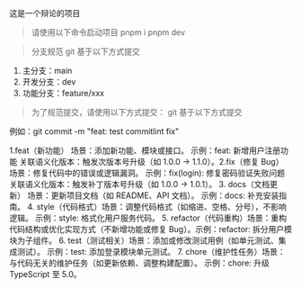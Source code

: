 这是一个辩论的项目

> 请使用以下命令启动项目
> pnpm i
> pnpm dev

> 分支规范
> git 基于以下方式提交

1. 主分支：main
2. 开发分支：dev
3. 功能分支：feature/xxx

> 为了规范提交，请使用以下方式提交：
> git 基于以下方式提交

例如：git commit -m "feat: test commitlint fix"

1.feat（新功能）​​
​​场景​​：添加新功能、模块或接口。
​​示例​​：feat: 新增用户注册功能
​​关联语义化版本​​：触发次版本号升级（如 1.0.0 → 1.1.0）。
​​2.fix（修复 Bug）​​
​​场景​​：修复代码中的错误或逻辑漏洞。
​​示例​​：fix(login): 修复密码验证失败问题
​​关联语义化版本​​：触发补丁版本号升级（如 1.0.0 → 1.0.1）。
​​3. docs（文档更新）​​
​​场景​​：更新项目文档（如 README、API 文档）。
​​示例​​：docs: 补充安装指南。
​​4. style（代码格式）​​
​​场景​​：调整代码格式（如缩进、空格、分号），不影响逻辑。
​​示例​​：style: 格式化用户服务代码。
​​5. refactor（代码重构）​​
​​场景​​：重构代码结构或优化实现方式（不新增功能或修复 Bug）。
​​示例​​：refactor: 拆分用户模块为子组件。
​​6. test（测试相关）​​
​​场景​​：添加或修改测试用例（如单元测试、集成测试）。
​​示例​​：test: 添加登录模块单元测试。
​​7. chore（维护性任务）​​
​​场景​​：与代码无关的维护任务（如更新依赖、调整构建配置）。
​​示例​​：chore: 升级 TypeScript 至 5.0。
